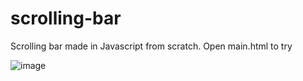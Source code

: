 # scrolling-bar
Scrolling bar made in Javascript from scratch.
Open main.html to try



![image](https://user-images.githubusercontent.com/63260164/155028746-ebc8e977-0103-439c-9b41-6599da669f5a.png)
